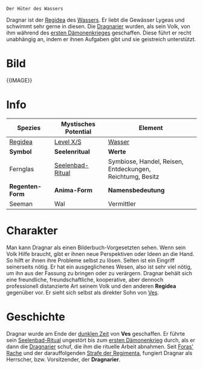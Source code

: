 	Der Hüter des Wassers

Dragnar ist der [Regidea](Die%20Regidea) des [Wassers](Die%20Elemente). Er liebt die Gewässer Lygeas und schwimmt sehr gerne in diesen. Die [Dragnarier](Die%20Dragnarier) wurden, als sein Volk, von ihm während des [ersten Dämonenkrieges](Der%20Erste%20Dämonenkrieg.md) geschaffen. Diese führt er recht unabhängig an, indem er ihnen Aufgaben gibt und sie geistreich unterstützt.
# Bild
{{IMAGE}}
# Info

| **Spezies**              | **Mystisches Potential**                                               | **Element**                                                  |
| ------------------------ | ---------------------------------------------------------------------- | ------------------------------------------------------------ |
| [Regidea](Die%20Regidea) | [Level X/S](Mystisches%20Potential#Level%20X%20-%20Gottheiten%20Level) | [Wasser](Die%20Elemente)                                     |
| **Symbol**               | **Seelenritual**                                                       | **Werte**                                                    |
| Fernglas                 | [Seelenbad-Ritual](Die%20Dragnarier#Rituale)                           | Symbiose, Handel, Reisen, Entdeckungen,<br>Reichtumg, Besitz |
| **Regenten-Form**        | **Anima-Form**                                                         | **Namensbedeutung**                                          |
| Seeman                   | Wal                                                                    | Vermittler                                                   |

# Charakter
Man kann Dragnar als einen Bilderbuch-Vorgesetzten sehen. Wenn sein Volk Hilfe braucht, gibt er ihnen neue Perspektiven oder Ideen an die Hand. So hilft er ihnen ihre Probleme selbst zu lösen. Selten ist ein Eingriff seinerseits nötig. Er hat ein ausgeglichenes Wesen, also ist sehr viel nötig, um ihn aus der Fassung zu bringen oder zu verärgern.
Dragnar behält sich eine freundliche, freundschaftliche, kooperative, aber dennoch professionell distanzierte Art seinem Volk und den anderen **Regidea** gegenüber vor. Er sieht sich selbst als direkter Sohn von [Ves](Die%20Regimenta).
# Geschichte
Dragnar wurde am Ende der [dunklen Zeit](Die%20Dunkle%20Zeit.md) von **Ves** geschaffen. Er führte sein [Seelenbad-Ritual](Die%20Dragnarier#Rituale) ungestört bis zum [ersten Dämonenkrieg](Der%20Erste%20Dämonenkrieg.md) durch, als er dann die [Dragnarier](Die%20Dragnarier) schuf, die ihm die rituelle Arbeit abnahmen. Seit [Foras' Rache](Foras'%20Rache.md) und der darauffolgenden [Strafe der Regimenta](Die%20Strafe%20der%20Regimenta.md), fungiert Dragnar als Herrscher, bzw. Vorsitzender, der **Dragnarier**.

